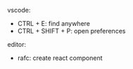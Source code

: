 vscode:
- CTRL + E: find anywhere
- CTRL + SHIFT + P: open preferences

editor:
- rafc: create react component 